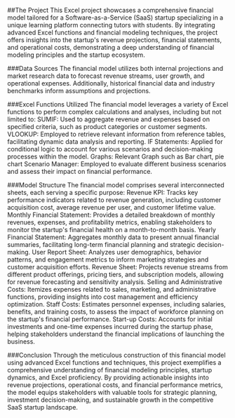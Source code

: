 ##The Project 
This Excel project showcases a comprehensive financial model tailored for a Software-as-a-Service (SaaS) startup specializing in a unique learning platform connecting tutors with students. By integrating advanced Excel functions and financial modeling techniques, the project offers insights into the startup's revenue projections, financial statements, and operational costs, demonstrating a deep understanding of financial modeling principles and the startup ecosystem.

###Data Sources
The financial model utilizes both internal projections and market research data to forecast revenue streams, user growth, and operational expenses. Additionally, historical financial data and industry benchmarks inform assumptions and projections.

###Excel Functions Utilized
The financial model leverages a variety of Excel functions to perform complex calculations and analyses, including but not limited to:
SUMIF: Used to aggregate revenue and expenses based on specified criteria, such as product categories or customer segments.
VLOOKUP: Employed to retrieve relevant information from reference tables, facilitating dynamic data analysis and reporting.
IF Statements: Applied for conditional logic to account for various scenarios and decision-making processes within the model.
Graphs: Relevant Graph such as Bar chart, pie chart
Scenario Manager: Employed to evaluate different business scenarios and assess their impact on financial performance.

###Model Structure
The financial model comprises several interconnected sheets, each serving a specific purpose:
Revenue KPI: Tracks key performance indicators related to revenue generation, including customer acquisition cost, average revenue per user, and customer lifetime value.
Monthly Financial Statement: Provides a detailed breakdown of monthly revenues, expenses, and profitability metrics, enabling stakeholders to monitor the startup's financial health on a month-to-month basis.
Yearly Financial Statement: Aggregates monthly data to present annual financial summaries, facilitating long-term financial planning and strategic decision-making.
User Report Sheet: Analyzes user demographics, behavior patterns, and engagement metrics to inform marketing strategies and customer acquisition efforts.
Revenue Sheet: Projects revenue streams from different product offerings, pricing tiers, and subscription models, allowing for revenue forecasting and sensitivity analysis.
Selling and Administrative Costs: Itemizes expenses related to sales, marketing, and administrative functions, providing insights into cost management and efficiency optimization.
Staff Costs: Estimates personnel expenses, including salaries, benefits, and training costs, to assess the impact of workforce planning on the startup's financial performance.
Start-up Costs: Accounts for initial investments and one-time expenses incurred during the startup phase, helping stakeholders understand the financial implications of launching the business.

###Conclusion
Through the meticulous construction of this financial model using advanced Excel functions and techniques, this project exemplifies a comprehensive understanding of financial modeling principles, startup dynamics, and Excel proficiency. By providing actionable insights into revenue projections, operational costs, and financial performance metrics, the model equips stakeholders with valuable tools for strategic planning, investment decision-making, and sustainable growth in the competitive SaaS startup landscape.
